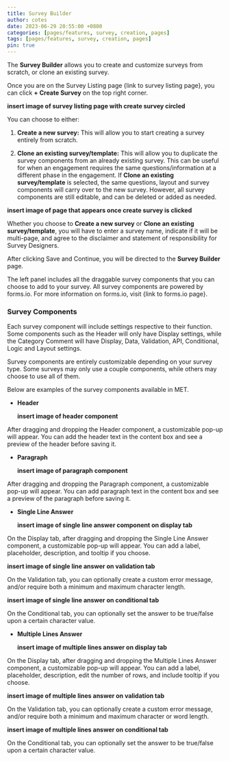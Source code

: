 ```yaml
---
title: Survey Builder
author: cotes
date: 2023-06-29 20:55:00 +0800
categories: [pages/features, survey, creation, pages]
tags: [pages/features, survey, creation, pages]
pin: true
---
```


The **Survey Builder** allows you to create and customize surveys from scratch, or clone an existing survey.  

Once you are on the Survey Listing page {link to survey listing page}, you can click **+ Create Survey** on the top right corner.  

**insert image of survey listing page with create survey circled**  

You can choose to either:
1. **Create a new survey:** This will allow you to start creating a survey entirely from scratch.
   
2. **Clone an existing survey/template:** This will allow you to duplicate the survey components from an already existing survey. This can be useful for when an engagement requires the same questions/information at a different phase in the engagement. If **Clone an existing survey/template** is selected, the same questions, layout and survey components will carry over to the new survey. However, all survey components are still editable, and can be deleted or added as needed.  

**insert image of page that appears once create survey is clicked**  

Whether you choose to **Create a new survey** or **Clone an existing survey/template**, you will have to enter a survey name, indicate if it will be multi-page, and agree to the disclaimer and statement of responsibility for Survey Designers. 

After clicking Save and Continue, you will be directed to the **Survey Builder** page.  

The left panel includes all the draggable survey components that you can choose to add to your survey. All survey components are powered by forms.io. For more information on forms.io, visit {link to forms.io page}.  

### Survey Components ###  

Each survey component will include settings respective to their function. Some components such as the Header will only have Display settings, while the Category Comment will have Display, Data, Validation, API, Conditional, Logic and Layout settings.  

Survey components are entirely customizable depending on your survey type. Some surveys may only use a couple components, while others may choose to use all of them.  

Below are examples of the survey components available in MET.

- **Header**

  **insert image of header component**
  
After dragging and dropping the Header component, a customizable pop-up will appear. You can add the header text in the content box and see a preview of the header before saving it.

- **Paragraph**
  
  **insert image of paragraph component**
  
After dragging and dropping the Paragraph component, a customizable pop-up will appear. You can add paragraph text in the content box and see a preview of the paragraph before saving it.  

- **Single Line Answer**

  **insert image of single line answer component on display tab**

On the Display tab, after dragging and dropping the Single Line Answer component, a customizable pop-up will appear. You can add a label, placeholder, description, and tooltip if you choose.  

  **insert image of single line answer on validation tab**  

On the Validation tab, you can optionally create a custom error message, and/or require both a minimum and maximum character length.  

  **insert image of single line answer on conditional tab**  

On the Conditional tab, you can optionally set the answer to be true/false upon a certain character value.  

- **Multiple Lines Answer**

  **insert image of multiple lines answer on display tab**

On the Display tab, after dragging and dropping the Multiple Lines Answer component, a customizable pop-up will appear. You can add a label, placeholder, description, edit the number of rows, and include tooltip if you choose.  

  **insert image of multiple lines answer on validation tab**  
  
On the Validation tab, you can optionally create a custom error message, and/or require both a minimum and maximum character or word length. 
  
  **insert image of multiple lines answer on conditional tab**  

On the Conditional tab, you can optionally set the answer to be true/false upon a certain character value.
